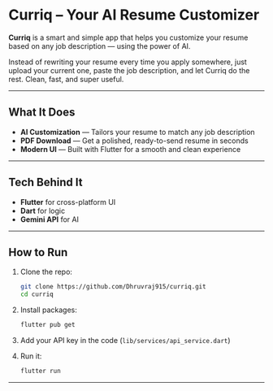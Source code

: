 # Curriq – Your AI Resume Customizer

**Curriq** is a smart and simple app that helps you customize your resume based on any job description — using the power of AI.

Instead of rewriting your resume every time you apply somewhere, just upload your current one, paste the job description, and let Curriq do the rest. Clean, fast, and super useful.

---

## What It Does

- **AI Customization** — Tailors your resume to match any job description
- **PDF Download** — Get a polished, ready-to-send resume in seconds
- **Modern UI** — Built with Flutter for a smooth and clean experience

---

## Tech Behind It

- **Flutter** for cross-platform UI  
- **Dart** for logic  
- **Gemini API** for AI  

---

## How to Run

1. Clone the repo:
   ```bash
   git clone https://github.com/Dhruvraj915/curriq.git
   cd curriq
   ```

2. Install packages:
   ```bash
   flutter pub get
   ```

3. Add your API key in the code (`lib/services/api_service.dart`)

4. Run it:
   ```bash
   flutter run
   ```

---


